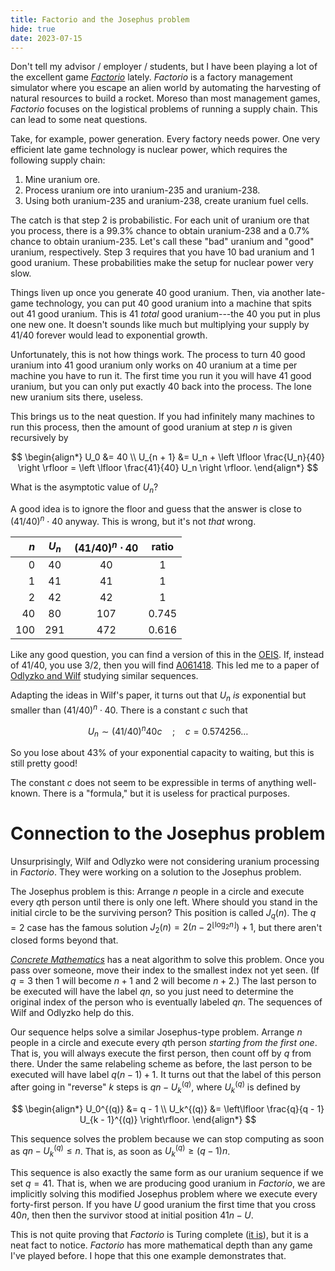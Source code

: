 ```yaml
---
title: Factorio and the Josephus problem
hide: true
date: 2023-07-15
---
```


Don't tell my advisor / employer / students, but I have been playing a lot of
the excellent game [*Factorio*](https://www.factorio.com/) lately. *Factorio*
is a factory management simulator where you escape an alien world by automating
the harvesting of natural resources to build a rocket. Moreso than most
management games, *Factorio* focuses on the logistical problems of running
a supply chain. This can lead to some neat questions.

Take, for example, power generation. Every factory needs power. One very
efficient late game technology is nuclear power, which requires the following
supply chain:

1. Mine uranium ore.
2. Process uranium ore into uranium-235 and uranium-238.
3. Using both uranium-235 and uranium-238, create uranium fuel cells.

The catch is that step 2 is probabilistic. For each unit of uranium ore that
you process, there is a 99.3% chance to obtain uranium-238 and a 0.7% chance to
obtain uranium-235. Let's call these "bad" uranium and "good" uranium,
respectively. Step 3 requires that you have 10 bad uranium and 1 good uranium.
These probabilities make the setup for nuclear power very slow.

Things liven up once you generate 40 good uranium. Then, via another late-game
technology, you can put 40 good uranium into a machine that spits out 41 good
uranium. This is 41 *total* good uranium---the 40 you put in plus one new one.
It doesn't sounds like much but multiplying your supply by $41 / 40$ forever
would lead to exponential growth.

Unfortunately, this is not how things work. The process to turn 40 good uranium
into 41 good uranium only works on 40 uranium at a time per machine you have to
run it. The first time you run it you will have 41 good uranium, but you can
only put exactly 40 back into the process. The lone new uranium sits there,
useless.

This brings us to the neat question. If you had infinitely many machines to run
this process, then the amount of good uranium at step $n$ is given recursively
by

$$
\begin{align*}
    U_0 &= 40 \\
    U_{n + 1} &= U_n + \left \lfloor \frac{U_n}{40} \right \rfloor
        = \left \lfloor \frac{41}{40} U_n \right \rfloor.
\end{align*}
$$

What is the asymptotic value of $U_n$?

A good idea is to ignore the floor and guess that the answer is close to $(41
/ 40)^n \cdot 40$ anyway. This is wrong, but it's not *that* wrong.

$n$ | $U_n$ | $(41 / 40)^n \cdot 40$ | ratio
---:|:-----:|:----------------------:|:----:
0 | 40 | 40 | 1
1 | 41 | 41 | 1
2 | 42 | 42 | 1
40 | 80 | 107 |   0.745
100 | 291 | 472 | 0.616

Like any good question, you can find a version of this in the
[OEIS](https://oeis.org/). If, instead of $41 / 40$, you use $3 / 2$, then you
will find [A061418](https://oeis.org/A061418). This led me to a paper of
[Odlyzko and
Wilf](https://www.cambridge.org/core/services/aop-cambridge-core/content/view/S0017089500008272)
studying similar sequences.

Adapting the ideas in Wilf's paper, it turns out that $U_n$ *is* exponential
but smaller than $(41 / 40)^n \cdot 40$. There is a constant $c$ such that

$$U_n \sim (41 / 40)^n 40 c \quad ; \quad c = 0.574256\dots$$

So you lose about 43% of your exponential capacity to waiting, but this is
still pretty good!

The constant $c$ does not seem to be expressible in terms of anything
well-known. There is a "formula," but it is useless for practical purposes.

# Connection to the Josephus problem

Unsurprisingly, Wilf and Odlyzko were not considering uranium processing in
*Factorio*. They were working on a solution to the Josephus problem.

The Josephus problem is this: Arrange $n$ people in a circle and execute every
$q$th person until there is only one left. Where should you stand in the
initial circle to be the surviving person? This position is called $J_q(n)$.
The $q = 2$ case has the famous solution $J_2(n) = 2(n - 2^{\lfloor \log_2
n \rfloor}) + 1$, but there aren't closed forms beyond that.

[*Concrete Mathematics*](https://en.wikipedia.org/wiki/Concrete_Mathematics)
has a neat algorithm to solve this problem. Once you pass over someone, move
their index to the smallest index not yet seen. (If $q = 3$ then $1$ will
become $n + 1$ and $2$ will become $n + 2$.) The last person to be executed
will have the label $qn$, so you just need to determine the original index of
the person who is eventually labeled $qn$. The sequences of Wilf and Odlyzko
help do this.

Our sequence helps solve a similar Josephus-type problem. Arrange $n$ people in
a circle and execute every $q$th person *starting from the first one*. That is,
you will always execute the first person, then count off by $q$ from there.
Under the same relabeling scheme as before, the last person to be executed will
have label $q(n - 1) + 1$. It turns out that the label of this person after
going in "reverse" $k$ steps is $qn - U_k^{(q)}$, where $U_k^{(q)}$ is defined
by

$$
\begin{align*}
    U_0^{(q)} &= q - 1 \\
    U_k^{(q)} &= \left\lfloor \frac{q}{q - 1} U_{k - 1}^{(q)} \right\rfloor.
\end{align*}
$$

This sequence solves the problem because we can stop computing as soon as
$qn - U_k^{(q)} \leq n$. That is, as soon as $U_k^{(q)} \geq (q - 1)n$.

This sequence is also exactly the same form as our uranium sequence if we set
$q = 41$. That is, when we are producing good uranium in *Factorio*, we are
implicitly solving this modified Josephus problem where we execute every
forty-first person. If you have $U$ good uranium the first time that you cross
$40n$, then then the survivor stood at initial position $41n - U$.

This is not quite proving that *Factorio* is Turing complete ([it
is](https://www.reddit.com/r/factorio/comments/43giwy/i_made_a_programmable_turingcomplete_computer_in/)),
but it is a neat fact to notice. *Factorio* has more mathematical depth than
any game I've played before. I hope that this one example demonstrates that.
